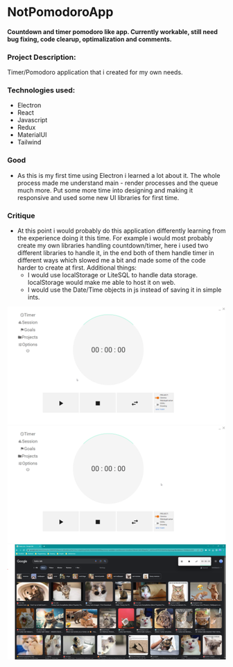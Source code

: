 # NotPomodoroApp
#### Countdown and timer pomodoro like app. Currently workable, still need bug fixing, code clearup, optimalization and comments. 

### Project Description:
   Timer/Pomodoro application that i created for my own needs.
 

### Technologies used: 
   * Electron
   * React
   * Javascript
   * Redux
   * MaterialUI
   * Tailwind


   ### Good
   - 
      As this is my first time using Electron i learned a lot about it. The whole process made me understand main - render processes and the queue much more. Put some more time into designing and making it responsive and used some new UI libraries for first time.
     
     

   ### Critique
   -
      At this point i would probably do this application differently learning from the experience doing it this time. For example i would most probably create my own libraries handling countdown/timer, here i used two different libraries to handle it, in the end both of them handle timer in different ways which slowed me a bit and made some of the code harder to create at first. Additional things:
        - I would use localStorage or LiteSQL to handle data storage. localStorage would make me able to host it on web. 
        - I would use the Date/Time objects in js instead of saving it in simple ints. 
      

![](https://github.com/marcin554/NotPomodoroApp/blob/dev/Timer.gif)
![](https://github.com/marcin554/NotPomodoroApp/blob/dev/Options.gif)
![](https://github.com/marcin554/NotPomodoroApp/blob/dev/Overlay.png)